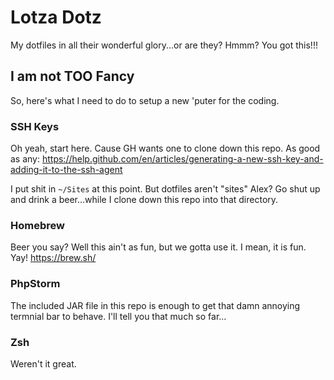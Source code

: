 # Lotza Dotz

My dotfiles in all their wonderful glory...or are they? Hmmm? You got this!!!

## I am not TOO Fancy

So, here's what I need to do to setup a new 'puter for the coding.

### SSH Keys

Oh yeah, start here. Cause GH wants one to clone down this repo. As good as any: https://help.github.com/en/articles/generating-a-new-ssh-key-and-adding-it-to-the-ssh-agent

I put shit in `~/Sites` at this point. But dotfiles aren't "sites" Alex? Go shut up and drink a beer...while I clone down this repo into that directory.

### Homebrew

Beer you say? Well this ain't as fun, but we gotta use it. I mean, it is fun. Yay! https://brew.sh/

### PhpStorm

The included JAR file in this repo is enough to get that damn annoying termnial bar to behave. I'll tell you that much so far...

### Zsh

Weren't it great. 
